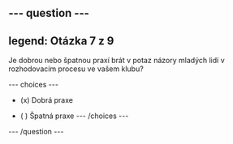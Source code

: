 --- question ---
---
legend: Otázka 7 z 9
---

Je dobrou nebo špatnou praxí brát v potaz názory mladých lidí v rozhodovacím procesu ve vašem klubu?

--- choices ---
- (x) Dobrá praxe

- ( ) Špatná praxe --- /choices ---

--- /question ---
